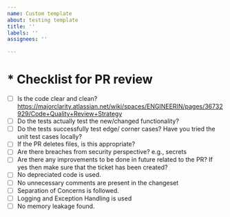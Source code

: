 ```yaml
---
name: Custom template
about: testing template
title: ''
labels: ''
assignees: ''

---
```


# \* Checklist for PR review 

- [ ] Is the code clear and clean? https://majorclarity.atlassian.net/wiki/spaces/ENGINEERIN/pages/36732929/Code+Quality+Review+Strategy
- [ ] Do the tests actually test the new/changed functionality?
- [ ] Do the tests successfully test edge/ corner cases? Have you tried the unit test cases locally?
- [ ] If the PR deletes files, is this appropriate?
- [ ] Are there breaches from security perspective? e.g., secrets
- [ ] Are there any improvements to be done in future related to the PR? If yes then make sure that the ticket has been created?
- [ ] No depreciated code is used.
- [ ] No unnecessary comments are present in the changeset
- [ ] Separation of Concerns is followed.
- [ ] Logging and Exception Handling is used
- [ ] No memory leakage found.
